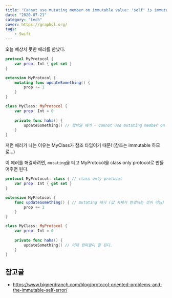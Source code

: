 ```yaml
---
title: "Cannot use mutating member on immutable value: 'self' is immutable"
date: "2020-07-21"
category: "tech"
cover: https://graphql.org/
tags:
    - Swift
---
```


오늘 예상치 못한 에러를 만났다.

```swift
protocol MyProtocol {
    var prop: Int { get set }
}

extension MyProtocol {
    mutating func updateSomething() {
        prop += 1
    }
}

class MyClass: MyProtocol {
    var prop: Int = 0
    
    private func haha() {
        updateSomething() // 컴파일 에러 - Cannot use mutating member on immutable value: 'self' is immutable
    }
}
```

저런 에러가 나는 이유는 MyClass가 참조 타입이기 때문! (참조는 immutable 하므로...)

이 에러를 해결하려면, `mutating`을 떼고 MyProtocol을 class only protocol로 만들어주면 된다.

```swift
protocol MyProtocol: class { // class only protocol
    var prop: Int { get set }
}

extension MyProtocol {
    func updateSomething() { // mutating 제거 (값 자체가 변경되는 것이 아님)
        prop += 1
    }
}

class MyClass: MyProtocol {
    var prop: Int = 0
    
    private func haha() {
        updateSomething() // 이제 컴파일이 잘 된다.
    }
}
```

## 참고글

- https://www.bignerdranch.com/blog/protocol-oriented-problems-and-the-immutable-self-error/


